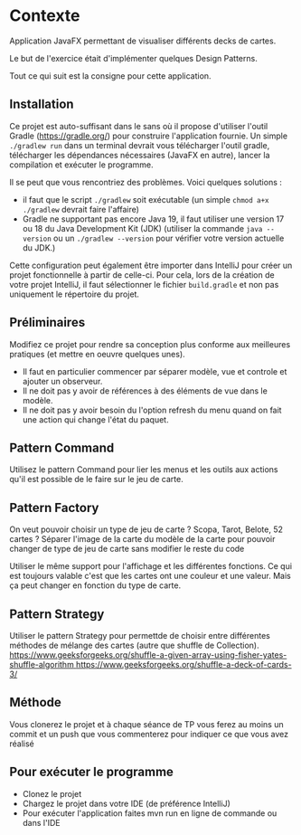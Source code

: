 # Contexte
Application JavaFX permettant de visualiser différents decks de cartes. 

Le but de l'exercice était d'implémenter quelques Design Patterns.

Tout ce qui suit est la consigne pour cette application.

## Installation

Ce projet est auto-suffisant dans le sans où il propose d'utiliser l'outil Gradle (https://gradle.org/) pour construire l'application fournie.
Un simple `./gradlew run` dans un terminal devrait vous télécharger l'outil gradle, télécharger les dépendances nécessaires (JavaFX en autre), lancer la compilation et exécuter le programme. 

Il se peut que vous rencontriez des problèmes. Voici quelques solutions :
- il faut que le script `./gradlew` soit exécutable (un simple `chmod a+x ./gradlew` devrait faire l'affaire)
- Gradle ne supportant pas encore Java 19, il faut utiliser une version 17 ou 18 du Java Development Kit (JDK) (utiliser la commande `java --version` ou un `./gradlew --version` pour vérifier votre version actuelle du JDK.)

Cette configuration peut également être importer dans IntelliJ pour créer un projet fonctionnelle à partir de celle-ci. Pour cela, lors de la création de votre projet IntelliJ, il faut sélectionner le fichier `build.gradle` et non pas uniquement le répertoire du projet.


## Préliminaires

Modifiez ce projet pour rendre sa conception plus conforme aux meilleures pratiques (et mettre en oeuvre quelques unes). 

* Il faut en particulier commencer par séparer modèle, vue et controle et ajouter un observeur. 
* Il ne doit pas y avoir de références à des éléments de vue dans le modèle.
* Il ne doit pas y avoir besoin du l'option refresh du menu quand on fait une action qui change l'état du paquet.

## Pattern Command
Utilisez le pattern Command pour lier les menus et les outils aux actions qu'il est possible de le faire sur le jeu de carte.

## Pattern Factory
On veut pouvoir choisir un type de jeu de carte ? Scopa, Tarot, Belote, 52 cartes ?
Séparer l'image de la carte du modèle de la carte pour pouvoir changer de type de jeu de carte sans modifier le reste du code

Utiliser le même support pour l'affichage et les différentes fonctions. Ce qui est toujours valable c'est que les cartes
ont une couleur et une valeur. Mais ça peut changer en fonction du type de carte.

## Pattern Strategy
Utiliser le pattern Strategy pour permettde de choisir entre différentes méthodes de mélange des cartes (autre que shuffle de Collection).
[https://www.geeksforgeeks.org/shuffle-a-given-array-using-fisher-yates-shuffle-algorithm
](https://www.geeksforgeeks.org/shuffle-a-given-array-using-fisher-yates-shuffle-algorithm/?ref=rp)
[https://www.geeksforgeeks.org/shuffle-a-deck-of-cards-3/
](https://www.geeksforgeeks.org/shuffle-a-deck-of-cards-3/)


## Méthode

Vous clonerez le projet et à chaque séance de TP vous ferez au moins un commit et un push que vous commenterez pour indiquer ce que vous avez réalisé

## Pour exécuter le programme
* Clonez le projet
* Chargez le projet dans votre IDE (de préférence IntelliJ)
* Pour exécuter l'application faites mvn run en ligne de commande ou dans l'IDE





